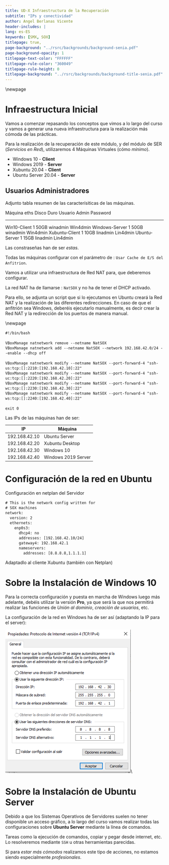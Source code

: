 ```yaml
---
title: UD-X Infraestructura de la Recuperación
subtitle: "IPs y conectividad"
author: Angel Berlanas Vicente
header-includes: |
lang: es-ES
keywords: [SMX, SOX]
titlepage: true,
page-background: "../rsrc/backgrounds/background-senia.pdf"
page-background-opacity: 1
titlepage-text-color: "FFFFFF"
titlepage-rule-color: "360049"
titlepage-rule-height: 0
titlepage-background: "../rsrc/backgrounds/background-title-senia.pdf"
---
```


\newpage
# Infraestructura Inicial

Vamos a comenzar repasando los conceptos que vimos a lo largo del curso y vamos a generar una nueva infraestructura para la realización más cómoda de las prácticas.

Para la realización de la recuperación de este módulo, y del módulo de SER
(*Servicios en Red*), utilizaremos 4 Máquinas Virtuales (cómo *mínimo*).

-   Windows 10 - **Client**
-   Windows 2019 - **Server**
-   Xubuntu 20.04 - **Client**
-   Ubuntu Server 20.04 - **Server**

Usuarios Administradores
------------------------
Adjunto tabla resumen de las caracterísiticas de las máquinas.

  Máquina          eths   Disco Duro   Usuario Admin   Password
  ---------------- ------ ------------ --------------- ----------
  Win10-Client     1      50GB         winadmin        Win4dmin
  Windows-Server   1      50GB         winadmin        Win4dmin
  Xubuntu-Client   1      10GB         linadmin        Lin4dmin
  Ubuntu-Server    1      15GB         linadmin        Lin4dmin

Las constraseñas han de ser *estas*.

Todas las máquinas configurar con el parámetro de :
`Usar Cache de E/S del Anfitrion`.

Vamos a utilizar una infraestructura de Red NAT para, que deberemos configurar.

La red NAT ha de llamarse : `NatSOX` y no ha de tener el DHCP activado.

Para ello, se adjunta un script que si lo ejecutamos en Ubuntu creará la Red NAT y la realización de las diferentes redirecciones. En caso de que el anfitrión sea Windows, deberéis ejecutarlo manualmente, es decir crear la Red NAT y la redirección de los puertos de manera manual.

\newpage

```shell
#!/bin/bash

VBoxManage natnetwork remove --netname NatSOX
VBoxManage natnetwork add --netname NatSOX --network 192.168.42.0/24 --enable --dhcp off

VBoxManage natnetwork modify --netname NatSOX --port-forward-4 "ssh-us:tcp:[]:2210:[192.168.42.10]:22"
VBoxManage natnetwork modify --netname NatSOX --port-forward-4 "ssh-uc:tcp:[]:2220:[192.168.42.20]:22"
VBoxManage natnetwork modify --netname NatSOX --port-forward-4 "ssh-wc:tcp:[]:2230:[192.168.42.30]:22"
VBoxManage natnetwork modify --netname NatSOX --port-forward-4 "ssh-ws:tcp:[]:2240:[192.168.42.40]:22"

exit 0
```

Las IPs de las máquinas han de ser:

| IP | Máquina |
|----|---------|
| 192.168.42.10 | Ubuntu Server|
| 192.168.42.20 | Xubuntu Desktop|
| 192.168.42.30 | Windows 10|
| 192.168.42.40 | Windows 2019 Server|

# Configuración de la red en Ubuntu

Configuración en netplan del Servidor

```netplan
# This is the network config written for 
# SOX machines
network:
  version: 2
  ethernets:
    enp0s3:
      dhcp4: no
      addresses: [192.168.42.10/24]
      gateway4: 192.168.42.1
      nameservers:
        addresses: [8.8.8.8,1.1.1.1]
```

Adaptadlo al cliente Xubuntu (también con Netplan)

# Sobre la Instalación de Windows 10

Para la correcta configuración y puesta en marcha de Windows luego más
adelante, debéis utilizar la versión **Pro**, ya que será la que nos
permitirá realizar las funciones de *Unión al dominio*, *creación de
usuarios*, etc.

La configuración de la red en Windows ha de ser así (adaptando la IP para el server):

![Red de Windows 10](imgs/red-windows.png)\

# Sobre la Instalación de Ubuntu Server

Debido a que los Sistemas Operativos de Servidores suelen no tener
disponible un acceso gráfico, a lo largo del curso vamos realizar todas
las configuraciones sobre **Ubuntu Server** mediante la línea de
comandos.

Tareas como la ejecución de comandos, copiar y pegar desde internet,
etc. Lo resolveremos mediante `SSH` u otras herramientas parecidas.

Si para *estar más cómodos* realizamos este tipo de acciones, no estamos
siendo especialmente *profesionales*.